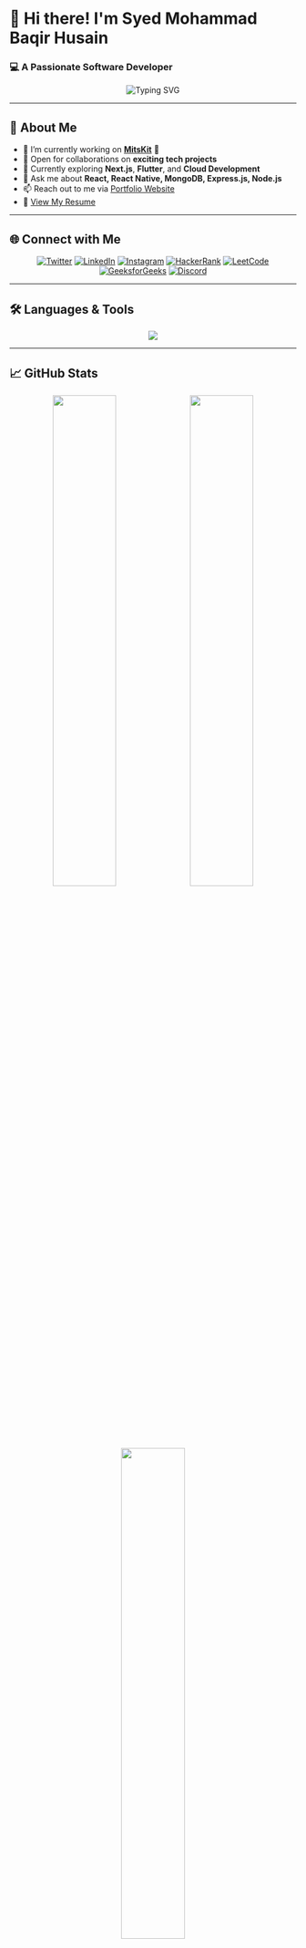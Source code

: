 # 👋 Hi there! I'm **Syed Mohammad Baqir Husain**  
### 💻 A Passionate Software Developer

<p align="center">
  <img src="https://readme-typing-svg.demolab.com?font=Fira+Code&weight=700&size=24&pause=1000&center=true&vCenter=true&width=435&lines=Full-Stack+Developer;MERN+Stack+Specialist;React+%7C+React+Native+Enthusiast;Building+cool+projects+everyday" alt="Typing SVG" />
</p>

---

## 🚀 About Me
- 🔭 I’m currently working on **[MitsKit](https://syedmohammaddd.netlify.app/)** 🚀
- 👯 Open for collaborations on **exciting tech projects**
- 🌱 Currently exploring **Next.js**, **Flutter**, and **Cloud Development**
- 💬 Ask me about **React, React Native, MongoDB, Express.js, Node.js**
- 📫 Reach out to me via [Portfolio Website](https://syedmohammaddd.netlify.app/)
- 📄 [View My Resume](https://docs.google.com/document/d/1nZeQyI-0i3VX7f7l2FeMuCmMLA6nQWueowxSg-zIfug/edit?usp=drive_link)

---

## 🌐 Connect with Me

<p align="center">
  <a href="https://twitter.com/smhusain7804" target="_blank"><img src="https://img.shields.io/badge/Twitter-%231DA1F2.svg?&style=for-the-badge&logo=twitter&logoColor=white" alt="Twitter"/></a>
  <a href="https://linkedin.com/in/syed-mohammad-baqir-husain-994444246/" target="_blank"><img src="https://img.shields.io/badge/LinkedIn-%230077B5.svg?&style=for-the-badge&logo=linkedin&logoColor=white" alt="LinkedIn"/></a>
  <a href="https://instagram.com/_b_aqi_rsyed" target="_blank"><img src="https://img.shields.io/badge/Instagram-%23E4405F.svg?&style=for-the-badge&logo=instagram&logoColor=white" alt="Instagram"/></a>
  <a href="https://www.hackerrank.com/mohammadbaqir741" target="_blank"><img src="https://img.shields.io/badge/HackerRank-2EC866?style=for-the-badge&logo=HackerRank&logoColor=white" alt="HackerRank"/></a>
  <a href="https://leetcode.com/u/15ywwovvty/" target="_blank"><img src="https://img.shields.io/badge/LeetCode-FFA116?style=for-the-badge&logo=LeetCode&logoColor=black" alt="LeetCode"/></a>
  <a href="https://www.geeksforgeeks.org/user/smhusailz8p/" target="_blank"><img src="https://img.shields.io/badge/GeeksforGeeks-0F9D58?style=for-the-badge&logo=GeeksforGeeks&logoColor=white" alt="GeeksforGeeks"/></a>
  <a href="https://discord.gg/9nQRj2K7" target="_blank"><img src="https://img.shields.io/badge/Discord-7289DA?style=for-the-badge&logo=discord&logoColor=white" alt="Discord"/></a>
</p>

---

## 🛠️ Languages & Tools

<p align="center">
  <img src="https://skillicons.dev/icons?i=react,reactnative,nodejs,express,mongodb,python,cpp,html,css,js,ts,nextjs,flutter,aws,firebase,git,tailwind,opencv,figma" />
</p>

---

## 📈 GitHub Stats

<p align="center">
  <img src="https://github-readme-stats.vercel.app/api?username=msyed74&show_icons=true&theme=tokyonight&hide_border=true" width="47%" />
  <img src="https://github-readme-streak-stats.herokuapp.com/?user=msyed74&theme=tokyonight&hide_border=true" width="47%"/>
</p>

<p align="center">
  <img src="https://github-readme-stats.vercel.app/api/top-langs/?username=msyed74&layout=compact&theme=tokyonight&hide_border=true" width="47%" />
</p>

---

## 🏆 GitHub Trophies

<p align="center">
  <img src="https://github-profile-trophy.vercel.app/?username=msyed74&theme=gruvbox&no-frame=true&no-bg=true&margin-w=4" />
</p>

---

## ✨ Fun Fact

> *When life gives you code errors... just debug harder.* 😎

---

## ⚡ Latest Projects

- 🚀 [MitsKit](https://syedmohammaddd.netlify.app/) – Your perfect toolkit for everyday software needs.

---

# Thanks for stopping by! 👋

---

> *Built with ❤️ by [Syed Mohammad Baqir Husain](https://syedmohammaddd.netlify.app/)*

